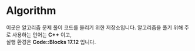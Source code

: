 Algorithm
===============

이곳은 알고리즘 문제 풀이 코드를 올리기 위한 저장소입니다.
알고리즘을 풀기 위해 주로 사용하는 언어는 **C++** 이고,      
실행 환경은 **Code::Blocks 17.12** 입니다.
